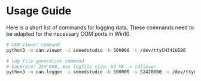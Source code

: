 # Usage Guide

Here is a short list of commands for logging data. These commands need to be adapted for the necessary COM ports in Win10.

```sh
# CAN Viewer command
python3 -m can.viewer -i seeedstudio -b 500000 -c /dev/ttyCH341USB0

# Log file generation command
# baudrate: 250'000, max logfile size: 50 Mb -> rollover
python3 -m can.logger -i seeedstudio -b 500000 -s 52428800 -c /dev/ttyCH341USB0 -f bus_data_dump.log
```